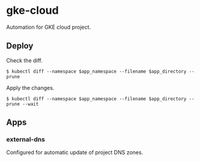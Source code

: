 # gke-cloud

Automation for GKE cloud project.

## Deploy

Check the diff.

    $ kubectl diff --namespace $app_namespace --filename $app_directory --prune

Apply the changes.

    $ kubectl diff --namespace $app_namespace --filename $app_directory --prune --wait

## Apps

### external-dns

Configured for automatic update of project DNS zones.
